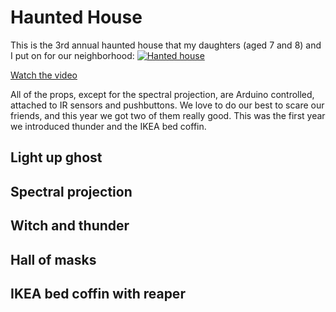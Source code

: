 # Haunted House

This is the 3rd annual haunted house that my daughters (aged 7 and 8) and I put on for our neighborhood:
[![Hanted house](https://img.youtube.com/vi/yRpC1_ZGsWk/0.jpg)](https://www.youtube.com/watch?v=yRpC1_ZGsWk)

[Watch the video](https://www.youtube.com/watch?v=yRpC1_ZGsWk)

All of the props, except for the spectral projection, are Arduino controlled, attached to IR sensors and pushbuttons.  We love to do our best to scare our friends, and this year we got two of them really good.  This was the first year we introduced thunder and the IKEA bed coffin.

## Light up ghost

## Spectral projection

## Witch and thunder

## Hall of masks

## IKEA bed coffin with reaper
